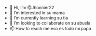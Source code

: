 - 👋 Hi, I’m @Jhonnier22
- 👀 I’m interested in su mama
- 🌱 I’m currently learning su tia 
- 💞️ I’m looking to collaborate on su abuela 
- 📫 How to reach me eso es todo mi papa

<!---
Jhonnier22/Jhonnier22 is a ✨ special ✨ repository because its `README.md` (this file) appears on your GitHub profile.
You can click the Preview link to take a look at your changes.
--->
